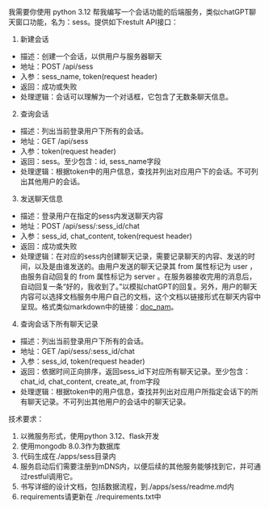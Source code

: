 我需要你使用 python 3.12 帮我编写一个会话功能的后端服务，类似chatGPT聊天窗口功能，名为：sess。提供如下restult API接口：

1. 新建会话
  - 描述：创建一个会话，以供用户与服务器聊天
  - 地址：POST /api/sess
  - 入参：sess_name, token(request header)
  - 返回：成功或失败
  - 处理逻辑：会话可以理解为一个对话框，它包含了无数条聊天信息。
2. 查询会话
  - 描述：列出当前登录用户下所有的会话。
  - 地址：GET /api/sess
  - 入参：token(request header)
  - 返回：sess。至少包含：id, sess_name字段
  - 处理逻辑：根据token中的用户信息，查找并列出对应用户下的会话。不可列出其他用户的会话。
3. 发送聊天信息
  - 描述：登录用户在指定的sess内发送聊天内容
  - 地址：POST /api/sess/:sess_id/chat
  - 入参：sess_id, chat_content, token(request header)
  - 返回：成功或失败
  - 处理逻辑：在对应的sess内创建聊天记录，需要记录聊天的内容、发送的时间，以及是由谁发送的。由用户发送的聊天记录其 from 属性标记为 user ，由服务自动回复的 from 属性标记为 server 。在服务器接收完用的消息后，自动回复一条“好的，我收到了。”以模拟chatGPT的回复。另外，用户的聊天内容可以选择文档服务中用户自己的文档，这个文档以链接形式在聊天内容中呈现。格式类似markdown中的链接：[doc_nam](doc_link)。
4. 查询会话下所有聊天记录
  - 描述：列出当前登录用户下所有的会话。
  - 地址：GET /api/sess/:sess_id/chat
  - 入参：sess_id, token(request header)
  - 返回：依据时间正向排序，返回sess_id下对应所有聊天记录。至少包含：chat_id, chat_content, create_at, from字段
  - 处理逻辑：根据token中的用户信息，查找并列出对应用户所指定会话下的所有聊天记录。不可列出其他用户的会话中的聊天记录。

技术要求：
1. 以微服务形式，使用python 3.12、flask开发
2. 使用mongodb 8.0.3作为数据库
3. 代码生成在./apps/sess目录内
4. 服务启动后们需要注册到mDNS内，以便后续的其他服务能够找到它，并可通过restful调用它。
5. 书写详细的设计文档，包括数据流程，到./apps/sess/readme.md内
6. requirements请更新在 ./requirements.txt中
